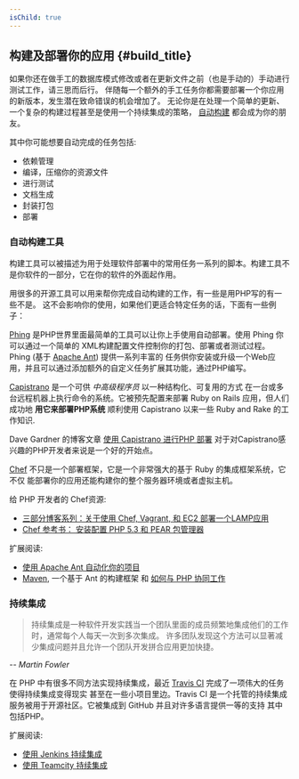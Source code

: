 ```yaml
---
isChild: true
---
```


## 构建及部署你的应用 {#build_title}

如果你还在做手工的数据库模式修改或者在更新文件之前（也是手动的）手动进行测试工作，请三思而后行。
伴随每一个额外的手工任务你都需要部署一个你应用的新版本，发生潜在致命错误的机会增加了。
无论你是在处理一个简单的更新、一个复杂的构建过程甚至是使用一个持续集成的策略，
[自动构建](http://en.wikipedia.org/wiki/Build_automation) 都会成为你的朋友。

其中你可能想要自动完成的任务包括:

* 依赖管理
* 编译，压缩你的资源文件
* 进行测试
* 文档生成
* 封装打包
* 部署


### 自动构建工具

构建工具可以被描述为用于处理软件部署中的常用任务一系列的脚本。构建工具不是你软件的一部分，它在你的软件的外面起作用。

用很多的开源工具可以用来帮你完成自动构建的工作，有一些是用PHP写的有一些不是。
这不会影响你的使用，如果他们更适合特定任务的话，下面有一些例子：

[Phing](http://www.phing.info/) 是PHP世界里面最简单的工具可以让你上手使用自动部署。使用 Phing 你可以通过一个简单的
XML构建配置文件控制你的打包、部署或者测试过程。Phing (基于 [Apache Ant](http://ant.apache.org/)) 提供一系列丰富的
任务供你安装或升级一个Web应用，并且可以通过添加额外的自定义任务扩展其功能，通过PHP编写。

[Capistrano](https://github.com/capistrano/capistrano/wiki) 是一个可供 *中高级程序员* 以一种结构化、可复用的方式
在一台或多台远程机器上执行命令的系统。它被预先配置来部署 Ruby on Rails 应用，但人们成功地 **用它来部署PHP系统**
顺利使用 Capistrano 以来一些 Ruby and Rake 的工作知识.

Dave Gardner 的博客文章 [使用 Capistrano 进行PHP 部署](http://www.davegardner.me.uk/blog/2012/02/13/php-deployment-with-capistrano/) 
对于对Capistrano感兴趣的PHP开发者来说是一个好的开始点。

[Chef](http://www.opscode.com/chef/) 不只是一个部署框架，它是一个非常强大的基于 Ruby 的集成框架系统，它不仅
能部署你的应用还能构建你的整个服务器环境或者虚拟主机。

给 PHP 开发者的 Chef资源:

* [三部分博客系列：关于使用 Chef, Vagrant, 和 EC2 部署一个LAMP应用](http://www.jasongrimes.org/2012/06/managing-lamp-environments-with-chef-vagrant-and-ec2-1-of-3/)
* [Chef 参考书： 安装配置 PHP 5.3 和 PEAR 包管理器](https://github.com/opscode-cookbooks/php)

扩展阅读:

* [使用 Apache Ant 自动化你的项目](http://net.tutsplus.com/tutorials/other/automate-your-projects-with-apache-ant/)
* [Maven](http://maven.apache.org/), 一个基于 Ant 的构建框架 和 [如何与 PHP 协同工作](http://www.php-maven.org/)

### 持续集成

> 持续集成是一种软件开发实践当一个团队里面的成员频繁地集成他们的工作时，通常每个人每天一次到多次集成。
> 许多团队发现这个方法可以显著减少集成问题并且允许一个团队开发拼合应用更加快捷。

*-- Martin Fowler*

在 PHP 中有很多不同方法实现持续集成，最近 [Travis CI](https://travis-ci.org/) 完成了一项伟大的任务使得持续集成变得现实
甚至在一些小项目里边。Travis CI 是一个托管的持续集成服务被用于开源社区。它被集成到 GitHub 并且对许多语言提供一等的支持
其中包括PHP。

扩展阅读:

* [使用 Jenkins 持续集成](http://jenkins-ci.org/)
* [使用 Teamcity 持续集成](http://www.jetbrains.com/teamcity/)
